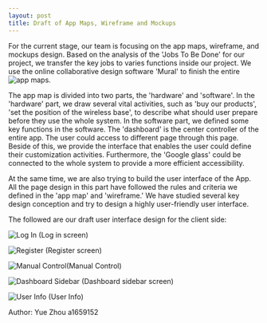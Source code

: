 ```yaml
---
layout: post
title: Draft of App Maps, Wireframe and Mockups
---
```


For the current stage, our team is focusing on the app maps, wireframe, and mockups design. Based on the analysis of the 'Jobs To Be Done' for our project, we transfer the key jobs to varies functions inside our project. We use the online collaborative design software 'Mural' to finish the entire ![app maps](https://app.mural.ly/t/businessmen7998/m/businessmen7998/1459749605986).

The app map is divided into two parts, the 'hardware' and 'software'. In the 'hardware' part, we draw several vital activities, such as 'buy our products', 'set the position of the wireless base', to describe what should user prepare before they use the whole system. In the software part, we defined some key functions in the software. The 'dashboard' is the center controller of the entire app. The user could access to different page through this page. Beside of this, we provide the interface that enables the user could define their customization activities. Furthermore, the 'Google glass' could be connected to the whole system to provide a more efficient accessibility.


At the same time, we are also trying to build the user interface of the App. All the page design in this part have followed the rules and criteria we defined in the 'app map' and 'wireframe.' We have studied several key design conception and try to design a highly user-friendly user interface.

The followed are our draft user interface design for the client side:

![Log In](https://raw.githubusercontent.com/immortaljoe/immortaljoe.github.io/master/img/design/login.png)
(Log in screen)

![Register](https://github.com/immortaljoe/immortaljoe.github.io/blob/master/img/design/register.png)
(Register screen)

![Manual Control](https://github.com/immortaljoe/immortaljoe.github.io/blob/master/img/design/maunualcontrol.png)(Manual Control)

![Dashboard Sidebar](https://github.com/immortaljoe/immortaljoe.github.io/blob/master/img/design/controller2.png)
(Dashboard sidebar screen)

![User Info](https://github.com/immortaljoe/immortaljoe.github.io/blob/master/img/design/userinfo.png)
(User Info)




Author: Yue Zhou a1659152
